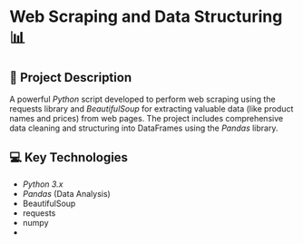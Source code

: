 # Web Scraping and Data Structuring 📊

## 🌟 Project Description
A powerful *Python* script developed to perform web scraping using the requests library and *BeautifulSoup* for extracting valuable data (like product names and prices) from web pages. The project includes comprehensive data cleaning and structuring into DataFrames using the *Pandas* library.

## 💻 Key Technologies
- *Python 3.x*
- *Pandas* (Data Analysis)
- BeautifulSoup
- requests
- numpy
-
